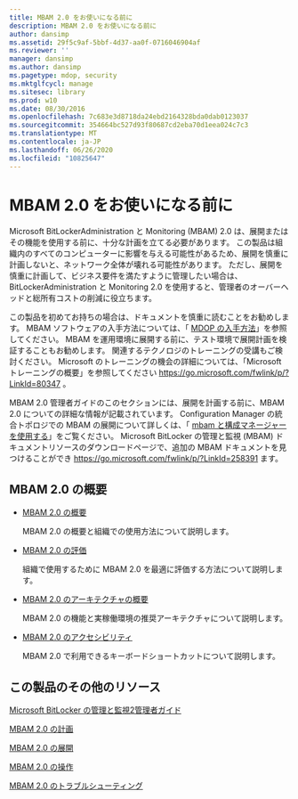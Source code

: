 ```yaml
---
title: MBAM 2.0 をお使いになる前に
description: MBAM 2.0 をお使いになる前に
author: dansimp
ms.assetid: 29f5c9af-5bbf-4d37-aa0f-0716046904af
ms.reviewer: ''
manager: dansimp
ms.author: dansimp
ms.pagetype: mdop, security
ms.mktglfcycl: manage
ms.sitesec: library
ms.prod: w10
ms.date: 08/30/2016
ms.openlocfilehash: 7c683e3d8718da24ebd2164328bda0dab0123037
ms.sourcegitcommit: 354664bc527d93f80687cd2eba70d1eea024c7c3
ms.translationtype: MT
ms.contentlocale: ja-JP
ms.lasthandoff: 06/26/2020
ms.locfileid: "10825647"
---
```

# MBAM 2.0 をお使いになる前に


Microsoft BitLockerAdministration と Monitoring (MBAM) 2.0 は、展開またはその機能を使用する前に、十分な計画を立てる必要があります。 この製品は組織内のすべてのコンピューターに影響を与える可能性があるため、展開を慎重に計画しないと、ネットワーク全体が壊れる可能性があります。 ただし、展開を慎重に計画して、ビジネス要件を満たすように管理したい場合は、BitLockerAdministration と Monitoring 2.0 を使用すると、管理者のオーバーヘッドと総所有コストの削減に役立ちます。

この製品を初めてお持ちの場合は、ドキュメントを慎重に読むことをお勧めします。 MBAM ソフトウェアの入手方法については、「 [MDOP の入手方法](https://go.microsoft.com/fwlink/p/?LinkId=322049)」を参照してください。 MBAM を運用環境に展開する前に、テスト環境で展開計画を検証することもお勧めします。 関連するテクノロジのトレーニングの受講もご検討ください。 Microsoft のトレーニングの機会の詳細については、「Microsoft トレーニングの概要」を参照してください <https://go.microsoft.com/fwlink/p/?LinkId=80347> 。

MBAM 2.0 管理者ガイドのこのセクションには、展開を計画する前に、MBAM 2.0 についての詳細な情報が記載されています。 Configuration Manager の統合トポロジでの MBAM の展開について詳しくは、「 [mbam と構成マネージャーを使用する](using-mbam-with-configuration-manager.md)」をご覧ください。 Microsoft BitLocker の管理と監視 (MBAM) ドキュメントリソースのダウンロードページで、追加の MBAM ドキュメントを見つけることができ <https://go.microsoft.com/fwlink/p/?LinkId=258391> ます。

## MBAM 2.0 の概要


-   [MBAM 2.0 の概要](about-mbam-20-mbam-2.md)

    MBAM 2.0 の概要と組織での使用方法について説明します。

-   [MBAM 2.0 の評価](evaluating-mbam-20-mbam-2.md)

    組織で使用するために MBAM 2.0 を最適に評価する方法について説明します。

-   [MBAM 2.0 のアーキテクチャの概要](high-level-architecture-for-mbam-20-mbam-2.md)

    MBAM 2.0 の機能と実稼働環境の推奨アーキテクチャについて説明します。

-   [MBAM 2.0 のアクセシビリティ](accessibility-for-mbam-20-mbam-2.md)

    MBAM 2.0 で利用できるキーボードショートカットについて説明します。

## <a href="" id="other-resources-for-this-product-"></a>この製品のその他のリソース


[Microsoft BitLocker の管理と監視2管理者ガイド](index.md)

[MBAM 2.0 の計画](planning-for-mbam-20-mbam-2.md)

[MBAM 2.0 の展開](deploying-mbam-20-mbam-2.md)

[MBAM 2.0 の操作](operations-for-mbam-20-mbam-2.md)

[MBAM 2.0 のトラブルシューティング](troubleshooting-mbam-20-mbam-2.md)

 

 





